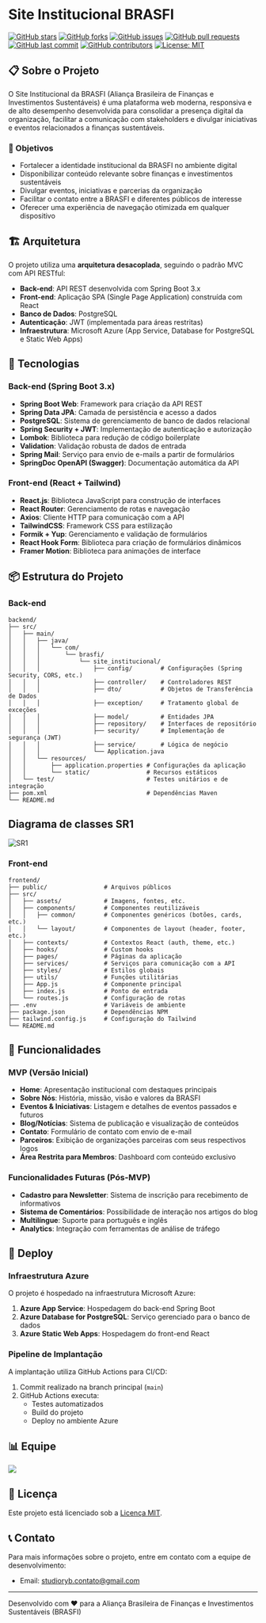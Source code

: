 # Site Institucional BRASFI

[![GitHub stars](https://img.shields.io/github/stars/MatheusMV05/projetos3g2?style=social)](https://github.com/MatheusMV05/projetos3g2/stargazers)
[![GitHub forks](https://img.shields.io/github/forks/MatheusMV05/projetos3g2?style=social)](https://github.com/MatheusMV05/projetos3g2/network/members)
[![GitHub issues](https://img.shields.io/github/issues/MatheusMV05/projetos3g2)](https://github.com/MatheusMV05/projetos3g2/issues)
[![GitHub pull requests](https://img.shields.io/github/issues-pr/MatheusMV05/projetos3g2)](https://github.com/MatheusMV05/projetos3g2/pulls)
[![GitHub last commit](https://img.shields.io/github/last-commit/MatheusMV05/projetos3g2)](https://github.com/MatheusMV05/projetos3g2/commits/main)
[![GitHub contributors](https://img.shields.io/github/contributors/MatheusMV05/projetos3g2)](https://github.com/MatheusMV05/projetos3g2/graphs/contributors)
[![License: MIT](https://img.shields.io/badge/License-MIT-yellow.svg)](https://opensource.org/licenses/MIT)

## 📋 Sobre o Projeto

O Site Institucional da BRASFI (Aliança Brasileira de Finanças e Investimentos Sustentáveis) é uma plataforma web moderna, responsiva e de alto desempenho desenvolvida para consolidar a presença digital da organização, facilitar a comunicação com stakeholders e divulgar iniciativas e eventos relacionados a finanças sustentáveis.

### 🎯 Objetivos

- Fortalecer a identidade institucional da BRASFI no ambiente digital
- Disponibilizar conteúdo relevante sobre finanças e investimentos sustentáveis
- Divulgar eventos, iniciativas e parcerias da organização
- Facilitar o contato entre a BRASFI e diferentes públicos de interesse
- Oferecer uma experiência de navegação otimizada em qualquer dispositivo

## 🏗️ Arquitetura

O projeto utiliza uma **arquitetura desacoplada**, seguindo o padrão MVC com API RESTful:

- **Back-end**: API REST desenvolvida com Spring Boot 3.x
- **Front-end**: Aplicação SPA (Single Page Application) construída com React
- **Banco de Dados**: PostgreSQL
- **Autenticação**: JWT (implementada para áreas restritas)
- **Infraestrutura**: Microsoft Azure (App Service, Database for PostgreSQL e Static Web Apps)

## 🚀 Tecnologias

### Back-end (Spring Boot 3.x)

- **Spring Boot Web**: Framework para criação da API REST
- **Spring Data JPA**: Camada de persistência e acesso a dados
- **PostgreSQL**: Sistema de gerenciamento de banco de dados relacional
- **Spring Security + JWT**: Implementação de autenticação e autorização
- **Lombok**: Biblioteca para redução de código boilerplate
- **Validation**: Validação robusta de dados de entrada
- **Spring Mail**: Serviço para envio de e-mails a partir de formulários
- **SpringDoc OpenAPI (Swagger)**: Documentação automática da API

### Front-end (React + Tailwind)

- **React.js**: Biblioteca JavaScript para construção de interfaces
- **React Router**: Gerenciamento de rotas e navegação
- **Axios**: Cliente HTTP para comunicação com a API
- **TailwindCSS**: Framework CSS para estilização
- **Formik + Yup**: Gerenciamento e validação de formulários
- **React Hook Form**: Biblioteca para criação de formulários dinâmicos
- **Framer Motion**: Biblioteca para animações de interface

## 📦 Estrutura do Projeto

### Back-end

```
backend/
├── src/
│   ├── main/
│   │   ├── java/
│   │   │   └── com/
│   │   │       └── brasfi/
│   │   │           └── site_institucional/
│   │   │               ├── config/        # Configurações (Spring Security, CORS, etc.)
│   │   │               ├── controller/    # Controladores REST
│   │   │               ├── dto/           # Objetos de Transferência de Dados
│   │   │               ├── exception/     # Tratamento global de exceções
│   │   │               ├── model/         # Entidades JPA
│   │   │               ├── repository/    # Interfaces de repositório
│   │   │               ├── security/      # Implementação de segurança (JWT)
│   │   │               ├── service/       # Lógica de negócio
│   │   │               └── Application.java
│   │   └── resources/
│   │       ├── application.properties # Configurações da aplicação
│   │       └── static/                # Recursos estáticos
│   └── test/                          # Testes unitários e de integração
├── pom.xml                            # Dependências Maven
└── README.md
```
## Diagrama de classes SR1

![SR1](https://via.placeholder.com/800x400?text=SR1)
### Front-end

```
frontend/
├── public/                # Arquivos públicos
├── src/
│   ├── assets/            # Imagens, fontes, etc.
│   ├── components/        # Componentes reutilizáveis
│   │   ├── common/        # Componentes genéricos (botões, cards, etc.)
│   │   └── layout/        # Componentes de layout (header, footer, etc.)
│   ├── contexts/          # Contextos React (auth, theme, etc.)
│   ├── hooks/             # Custom hooks
│   ├── pages/             # Páginas da aplicação
│   ├── services/          # Serviços para comunicação com a API
│   ├── styles/            # Estilos globais
│   ├── utils/             # Funções utilitárias
│   ├── App.js             # Componente principal
│   ├── index.js           # Ponto de entrada
│   └── routes.js          # Configuração de rotas
├── .env                   # Variáveis de ambiente
├── package.json           # Dependências NPM
├── tailwind.config.js     # Configuração do Tailwind
└── README.md
```

## 📝 Funcionalidades

### MVP (Versão Inicial)

- **Home**: Apresentação institucional com destaques principais
- **Sobre Nós**: História, missão, visão e valores da BRASFI
- **Eventos & Iniciativas**: Listagem e detalhes de eventos passados e futuros
- **Blog/Notícias**: Sistema de publicação e visualização de conteúdos
- **Contato**: Formulário de contato com envio de e-mail
- **Parceiros**: Exibição de organizações parceiras com seus respectivos logos
- **Área Restrita para Membros**: Dashboard com conteúdo exclusivo

### Funcionalidades Futuras (Pós-MVP)

- **Cadastro para Newsletter**: Sistema de inscrição para recebimento de informativos
- **Sistema de Comentários**: Possibilidade de interação nos artigos do blog
- **Multilíngue**: Suporte para português e inglês
- **Analytics**: Integração com ferramentas de análise de tráfego


## 🚢 Deploy

### Infraestrutura Azure

O projeto é hospedado na infraestrutura Microsoft Azure:

1. **Azure App Service**: Hospedagem do back-end Spring Boot
2. **Azure Database for PostgreSQL**: Serviço gerenciado para o banco de dados
3. **Azure Static Web Apps**: Hospedagem do front-end React

### Pipeline de Implantação

A implantação utiliza GitHub Actions para CI/CD:

1. Commit realizado na branch principal (`main`)
2. GitHub Actions executa:
   - Testes automatizados
   - Build do projeto
   - Deploy no ambiente Azure

## 📊 Equipe

<a href="https://github.com/MatheusMV05/projetos3g2/graphs/contributors">
  <img src="https://contrib.rocks/image?repo=MatheusMV05/projetos3g2" />
</a>

## 📄 Licença

Este projeto está licenciado sob a [Licença MIT](LICENSE).

## 📞 Contato

Para mais informações sobre o projeto, entre em contato com a equipe de desenvolvimento:

- Email: studioryb.contato@gmail.com

---

Desenvolvido com ❤️ para a Aliança Brasileira de Finanças e Investimentos Sustentáveis (BRASFI)
